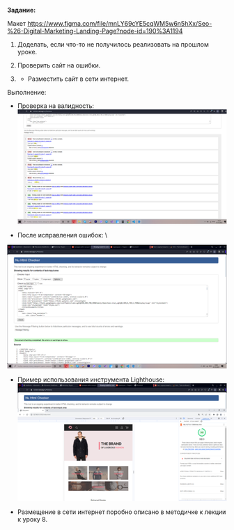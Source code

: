 **Задание:**

Макет https://www.figma.com/file/mnLY69cYE5cqWM5w6n5hXx/Seo-%26-Digital-Marketing-Landing-Page?node-id=190%3A1194

1. Доделать, если что-то не получилось реализовать на прошлом уроке.

2. Проверить сайт на ошибки.

3. * Разместить сайт в сети интернет.
  
Выполнение:
* Проверка на валидность: \
![BEFORE](https://github.com/Gregorian1489/HTML_CSS/blob/main/Seminar10/img/Screen_before.png)

* После исправления ошибок: \

![AFTER](https://github.com/Gregorian1489/HTML_CSS/blob/main/Seminar10/img/Screen_after.png)

* Пример использования инструмента Lighthouse:
![AFTER](https://github.com/Gregorian1489/HTML_CSS/blob/main/Seminar10/img/SEO_analyz.png)

* Размещение в сети интернет поробно описано в методичке к лекции к уроку 8.
